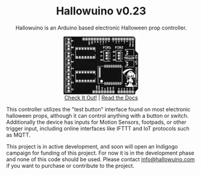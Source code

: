 <h1 align="center">Hallowuino v0.23</h1>
<p align="center">Hallowuino is an Arduino based electronic Halloween prop controller.</p>
<p align="center">
<img src="/images/Hallowuino-PCB.png" width="200" align="center"> <br/>
<a href="#site">Check It Out!</a> | <a href="#documentation">Read the Docs</a></p>

This controller utilizes the "test button" interface found on most electronic halloween props, although it can 
control anything with a button or switch. Additionally the device has inputs for Motion Sensors, footpads, or other trigger input, 
including online interfaces like IFTTT and IoT protocols such as MQTT.

This project is in active development, and soon will open an Indigogo campaign for funding of this project. For now it is in the development phase and none of this code should be used. Please contact info@hallowuino.com if you want to purchase or contribute to the project.





